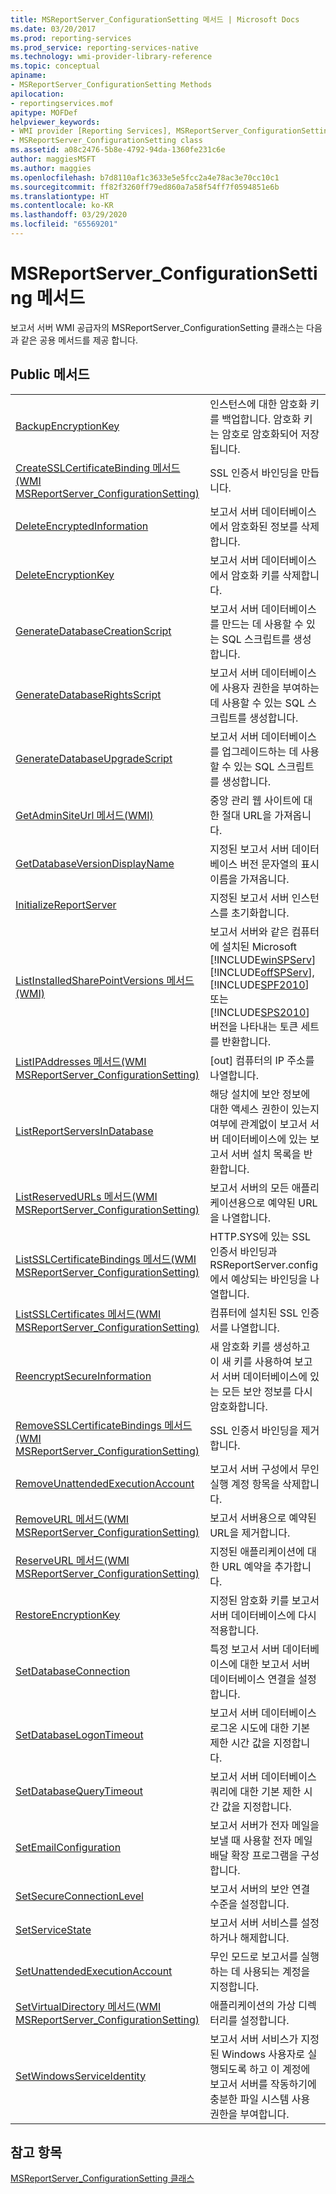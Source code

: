 ```yaml
---
title: MSReportServer_ConfigurationSetting 메서드 | Microsoft Docs
ms.date: 03/20/2017
ms.prod: reporting-services
ms.prod_service: reporting-services-native
ms.technology: wmi-provider-library-reference
ms.topic: conceptual
apiname:
- MSReportServer_ConfigurationSetting Methods
apilocation:
- reportingservices.mof
apitype: MOFDef
helpviewer_keywords:
- WMI provider [Reporting Services], MSReportServer_ConfigurationSetting class
- MSReportServer_ConfigurationSetting class
ms.assetid: a08c2476-5b8e-4792-94da-1360fe231c6e
author: maggiesMSFT
ms.author: maggies
ms.openlocfilehash: b7d8110af1c3633e5e5fcc2a4e78ac3e70cc10c1
ms.sourcegitcommit: ff82f3260ff79ed860a7a58f54ff7f0594851e6b
ms.translationtype: HT
ms.contentlocale: ko-KR
ms.lasthandoff: 03/29/2020
ms.locfileid: "65569201"
---
```

# <a name="msreportserver_configurationsetting-methods"></a>MSReportServer_ConfigurationSetting 메서드
  보고서 서버 WMI 공급자의 MSReportServer_ConfigurationSetting 클래스는 다음과 같은 공용 메서드를 제공 합니다.  
  
## <a name="public-methods"></a>Public 메서드  
  
|||  
|-|-|  
|[BackupEncryptionKey](../../reporting-services/wmi-provider-library-reference/configurationsetting-method-backupencryptionkey.md)|인스턴스에 대한 암호화 키를 백업합니다. 암호화 키는 암호로 암호화되어 저장됩니다.|  
|[CreateSSLCertificateBinding 메서드&#40;WMI MSReportServer_ConfigurationSetting&#41;](../../reporting-services/wmi-provider-library-reference/configurationsetting-method-createsslcertificatebinding.md)|SSL 인증서 바인딩을 만듭니다.|  
|[DeleteEncryptedInformation](../../reporting-services/wmi-provider-library-reference/configurationsetting-method-deleteencryptedinformation.md)|보고서 서버 데이터베이스에서 암호화된 정보를 삭제합니다.|  
|[DeleteEncryptionKey](../../reporting-services/wmi-provider-library-reference/configurationsetting-method-deleteencryptionkey.md)|보고서 서버 데이터베이스에서 암호화 키를 삭제합니다.|  
|[GenerateDatabaseCreationScript](../../reporting-services/wmi-provider-library-reference/configurationsetting-method-generatedatabasecreationscript.md)|보고서 서버 데이터베이스를 만드는 데 사용할 수 있는 SQL 스크립트를 생성합니다.|  
|[GenerateDatabaseRightsScript](../../reporting-services/wmi-provider-library-reference/configurationsetting-method-generatedatabaserightsscript.md)|보고서 서버 데이터베이스에 사용자 권한을 부여하는 데 사용할 수 있는 SQL 스크립트를 생성합니다.|  
|[GenerateDatabaseUpgradeScript](../../reporting-services/wmi-provider-library-reference/configurationsetting-method-generatedatabaseupgradescript.md)|보고서 서버 데이터베이스를 업그레이드하는 데 사용할 수 있는 SQL 스크립트를 생성합니다.|  
|[GetAdminSiteUrl 메서드&#40;WMI&#41;](../../reporting-services/wmi-provider-library-reference/configurationsetting-method-getadminsiteurl.md)|중앙 관리 웹 사이트에 대한 절대 URL을 가져옵니다.|  
|[GetDatabaseVersionDisplayName](../../reporting-services/wmi-provider-library-reference/configurationsetting-method-getdatabaseversiondisplayname.md)|지정된 보고서 서버 데이터베이스 버전 문자열의 표시 이름을 가져옵니다.|  
|[InitializeReportServer](../../reporting-services/wmi-provider-library-reference/configurationsetting-method-initializereportserver.md)|지정된 보고서 서버 인스턴스를 초기화합니다.|  
|[ListInstalledSharePointVersions 메서드&#40;WMI&#41;](../../reporting-services/wmi-provider-library-reference/configurationsetting-method-listinstalledsharepointversions.md)|보고서 서버와 같은 컴퓨터에 설치된 Microsoft [!INCLUDE[winSPServ](../../includes/winspserv-md.md)] [!INCLUDE[offSPServ](../../includes/offspserv-md.md)], [!INCLUDE[SPF2010](../../includes/spf2010-md.md)] 또는 [!INCLUDE[SPS2010](../../includes/sps2010-md.md)] 버전을 나타내는 토큰 세트를 반환합니다.|  
|[ListIPAddresses 메서드&#40;WMI MSReportServer_ConfigurationSetting&#41;](../../reporting-services/wmi-provider-library-reference/configurationsetting-method-listipaddresses.md)|[out] 컴퓨터의 IP 주소를 나열합니다.|  
|[ListReportServersInDatabase](../../reporting-services/wmi-provider-library-reference/configurationsetting-method-listreportserversindatabase.md)|해당 설치에 보안 정보에 대한 액세스 권한이 있는지 여부에 관계없이 보고서 서버 데이터베이스에 있는 보고서 서버 설치 목록을 반환합니다.|  
|[ListReservedURLs 메서드&#40;WMI MSReportServer_ConfigurationSetting&#41;](../../reporting-services/wmi-provider-library-reference/configurationsetting-method-listreservedurls.md)|보고서 서버의 모든 애플리케이션용으로 예약된 URL을 나열합니다.|  
|[ListSSLCertificateBindings 메서드&#40;WMI MSReportServer_ConfigurationSetting&#41;](../../reporting-services/wmi-provider-library-reference/configurationsetting-method-listsslcertificatebindings.md)|HTTP.SYS에 있는 SSL 인증서 바인딩과 RSReportServer.config에서 예상되는 바인딩을 나열합니다.|  
|[ListSSLCertificates 메서드&#40;WMI MSReportServer_ConfigurationSetting&#41;](../../reporting-services/wmi-provider-library-reference/configurationsetting-method-listsslcertificates.md)|컴퓨터에 설치된 SSL 인증서를 나열합니다.|  
|[ReencryptSecureInformation](../../reporting-services/wmi-provider-library-reference/configurationsetting-method-reencryptsecureinformation.md)|새 암호화 키를 생성하고 이 새 키를 사용하여 보고서 서버 데이터베이스에 있는 모든 보안 정보를 다시 암호화합니다.|  
|[RemoveSSLCertificateBindings 메서드&#40;WMI MSReportServer_ConfigurationSetting&#41;](../../reporting-services/wmi-provider-library-reference/configurationsetting-method-removesslcertificatebinding.md)|SSL 인증서 바인딩을 제거합니다.|  
|[RemoveUnattendedExecutionAccount](../../reporting-services/wmi-provider-library-reference/configurationsetting-method-removeunattendedexecutionaccount.md)|보고서 서버 구성에서 무인 실행 계정 항목을 삭제합니다.|  
|[RemoveURL 메서드&#40;WMI MSReportServer_ConfigurationSetting&#41;](../../reporting-services/wmi-provider-library-reference/configurationsetting-method-removeurl.md)|보고서 서버용으로 예약된 URL을 제거합니다.|  
|[ReserveURL 메서드&#40;WMI MSReportServer_ConfigurationSetting&#41;](../../reporting-services/wmi-provider-library-reference/configurationsetting-method-reserveurl.md)|지정된 애플리케이션에 대한 URL 예약을 추가합니다.|  
|[RestoreEncryptionKey](../../reporting-services/wmi-provider-library-reference/configurationsetting-method-restoreencryptionkey.md)|지정된 암호화 키를 보고서 서버 데이터베이스에 다시 적용합니다.|  
|[SetDatabaseConnection](../../reporting-services/wmi-provider-library-reference/configurationsetting-method-setdatabaseconnection.md)|특정 보고서 서버 데이터베이스에 대한 보고서 서버 데이터베이스 연결을 설정합니다.|  
|[SetDatabaseLogonTimeout](../../reporting-services/wmi-provider-library-reference/configurationsetting-method-setdatabaselogontimeout.md)|보고서 서버 데이터베이스 로그온 시도에 대한 기본 제한 시간 값을 지정합니다.|  
|[SetDatabaseQueryTimeout](../../reporting-services/wmi-provider-library-reference/configurationsetting-method-setdatabasequerytimeout.md)|보고서 서버 데이터베이스 쿼리에 대한 기본 제한 시간 값을 지정합니다.|  
|[SetEmailConfiguration](../../reporting-services/wmi-provider-library-reference/configurationsetting-method-setemailconfiguration.md)|보고서 서버가 전자 메일을 보낼 때 사용할 전자 메일 배달 확장 프로그램을 구성합니다.|  
|[SetSecureConnectionLevel](../../reporting-services/wmi-provider-library-reference/configurationsetting-method-setsecureconnectionlevel.md)|보고서 서버의 보안 연결 수준을 설정합니다.|  
|[SetServiceState](../../reporting-services/wmi-provider-library-reference/configurationsetting-method-setservicestate.md)|보고서 서버 서비스를 설정하거나 해제합니다.|  
|[SetUnattendedExecutionAccount](../../reporting-services/wmi-provider-library-reference/configurationsetting-method-setunattendedexecutionaccount.md)|무인 모드로 보고서를 실행하는 데 사용되는 계정을 지정합니다.|  
|[SetVirtualDirectory 메서드&#40;WMI MSReportServer_ConfigurationSetting&#41;](../../reporting-services/wmi-provider-library-reference/configurationsetting-method-setvirtualdirectory.md)|애플리케이션의 가상 디렉터리를 설정합니다.|  
|[SetWindowsServiceIdentity](../../reporting-services/wmi-provider-library-reference/configurationsetting-method-setwindowsserviceidentity.md)|보고서 서버 서비스가 지정된 Windows 사용자로 실행되도록 하고 이 계정에 보고서 서버를 작동하기에 충분한 파일 시스템 사용 권한을 부여합니다.|  
  
## <a name="see-also"></a>참고 항목  
 [MSReportServer_ConfigurationSetting 클래스](../../reporting-services/wmi-provider-library-reference/msreportserver-configurationsetting-class.md)  
  
  
